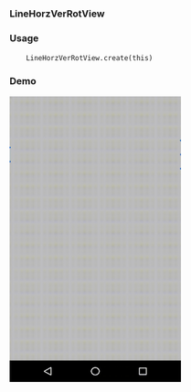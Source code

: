 ### LineHorzVerRotView

### Usage

```
    LineHorzVerRotView.create(this)
```

### Demo

<img src="https://github.com/Anwesh43/LinkedLineHorzVerRotView/blob/master/demo/linehorzrotview.gif" width = "300px" height = "500px">